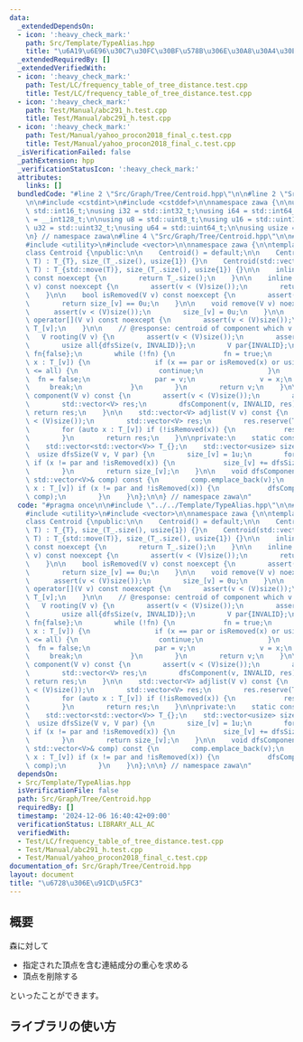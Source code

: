 ```yaml
---
data:
  _extendedDependsOn:
  - icon: ':heavy_check_mark:'
    path: Src/Template/TypeAlias.hpp
    title: "\u6A19\u6E96\u30C7\u30FC\u30BF\u578B\u306E\u30A8\u30A4\u30EA\u30A2\u30B9"
  _extendedRequiredBy: []
  _extendedVerifiedWith:
  - icon: ':heavy_check_mark:'
    path: Test/LC/frequency_table_of_tree_distance.test.cpp
    title: Test/LC/frequency_table_of_tree_distance.test.cpp
  - icon: ':heavy_check_mark:'
    path: Test/Manual/abc291_h.test.cpp
    title: Test/Manual/abc291_h.test.cpp
  - icon: ':heavy_check_mark:'
    path: Test/Manual/yahoo_procon2018_final_c.test.cpp
    title: Test/Manual/yahoo_procon2018_final_c.test.cpp
  _isVerificationFailed: false
  _pathExtension: hpp
  _verificationStatusIcon: ':heavy_check_mark:'
  attributes:
    links: []
  bundledCode: "#line 2 \"Src/Graph/Tree/Centroid.hpp\"\n\n#line 2 \"Src/Template/TypeAlias.hpp\"\
    \n\n#include <cstdint>\n#include <cstddef>\n\nnamespace zawa {\n\nusing i16 =\
    \ std::int16_t;\nusing i32 = std::int32_t;\nusing i64 = std::int64_t;\nusing i128\
    \ = __int128_t;\n\nusing u8 = std::uint8_t;\nusing u16 = std::uint16_t;\nusing\
    \ u32 = std::uint32_t;\nusing u64 = std::uint64_t;\n\nusing usize = std::size_t;\n\
    \n} // namespace zawa\n#line 4 \"Src/Graph/Tree/Centroid.hpp\"\n\n#include <cassert>\n\
    #include <utility>\n#include <vector>\n\nnamespace zawa {\n\ntemplate <class V>\n\
    class Centroid {\npublic:\n\n    Centroid() = default;\n\n    Centroid(const std::vector<std::vector<V>>&\
    \ T) : T_{T}, size_(T_.size(), usize{1}) {}\n    Centroid(std::vector<std::vector<V>>&&\
    \ T) : T_{std::move(T)}, size_(T_.size(), usize{1}) {}\n\n    inline usize size()\
    \ const noexcept {\n        return T_.size();\n    }\n\n    inline usize size(V\
    \ v) const noexcept {\n        assert(v < (V)size());\n        return size_[v];\n\
    \    }\n\n    bool isRemoved(V v) const noexcept {\n        assert(v < (V)size());\n\
    \        return size_[v] == 0u;\n    }\n\n    void remove(V v) noexcept {\n  \
    \      assert(v < (V)size());\n        size_[v] = 0u;\n    }\n\n    const std::vector<V>&\
    \ operator[](V v) const noexcept {\n        assert(v < (V)size());\n        return\
    \ T_[v];\n    }\n\n    // @response: centroid of component which v belongs\n \
    \   V rooting(V v) {\n        assert(v < (V)size());\n        assert(!isRemoved(v));\n\
    \        usize all{dfsSize(v, INVALID)};\n        V par{INVALID};\n        bool\
    \ fn{false};\n        while (!fn) {\n            fn = true;\n            for (V\
    \ x : T_[v]) {\n                if (x == par or isRemoved(x) or usize{2} * size_[x]\
    \ <= all) {\n                    continue;\n                }\n              \
    \  fn = false;\n                par = v;\n                v = x;\n           \
    \     break;\n            }\n        }\n        return v;\n    }\n\n    std::vector<V>\
    \ component(V v) const {\n        assert(v < (V)size());\n        assert(!isRemoved(v));\n\
    \        std::vector<V> res;\n        dfsComponent(v, INVALID, res);\n       \
    \ return res;\n    }\n\n    std::vector<V> adjlist(V v) const {\n        assert(v\
    \ < (V)size());\n        std::vector<V> res;\n        res.reserve(T_[v].size());\n\
    \        for (auto x : T_[v]) if (!isRemoved(x)) {\n            res.emplace_back(x);\n\
    \        }\n        return res;\n    }\n\nprivate:\n    static constexpr V INVALID{static_cast<V>(-1)};\n\
    \    std::vector<std::vector<V>> T_{};\n    std::vector<usize> size_{};\n\n  \
    \  usize dfsSize(V v, V par) {\n        size_[v] = 1u;\n        for (V x : T_[v])\
    \ if (x != par and !isRemoved(x)) {\n            size_[v] += dfsSize(x, v);\n\
    \        }\n        return size_[v];\n    }\n\n    void dfsComponent(V v, V par,\
    \ std::vector<V>& comp) const {\n        comp.emplace_back(v);\n        for (V\
    \ x : T_[v]) if (x != par and !isRemoved(x)) {\n            dfsComponent(x, v,\
    \ comp);\n        }\n    }\n};\n\n} // namespace zawa\n"
  code: "#pragma once\n\n#include \"../../Template/TypeAlias.hpp\"\n\n#include <cassert>\n\
    #include <utility>\n#include <vector>\n\nnamespace zawa {\n\ntemplate <class V>\n\
    class Centroid {\npublic:\n\n    Centroid() = default;\n\n    Centroid(const std::vector<std::vector<V>>&\
    \ T) : T_{T}, size_(T_.size(), usize{1}) {}\n    Centroid(std::vector<std::vector<V>>&&\
    \ T) : T_{std::move(T)}, size_(T_.size(), usize{1}) {}\n\n    inline usize size()\
    \ const noexcept {\n        return T_.size();\n    }\n\n    inline usize size(V\
    \ v) const noexcept {\n        assert(v < (V)size());\n        return size_[v];\n\
    \    }\n\n    bool isRemoved(V v) const noexcept {\n        assert(v < (V)size());\n\
    \        return size_[v] == 0u;\n    }\n\n    void remove(V v) noexcept {\n  \
    \      assert(v < (V)size());\n        size_[v] = 0u;\n    }\n\n    const std::vector<V>&\
    \ operator[](V v) const noexcept {\n        assert(v < (V)size());\n        return\
    \ T_[v];\n    }\n\n    // @response: centroid of component which v belongs\n \
    \   V rooting(V v) {\n        assert(v < (V)size());\n        assert(!isRemoved(v));\n\
    \        usize all{dfsSize(v, INVALID)};\n        V par{INVALID};\n        bool\
    \ fn{false};\n        while (!fn) {\n            fn = true;\n            for (V\
    \ x : T_[v]) {\n                if (x == par or isRemoved(x) or usize{2} * size_[x]\
    \ <= all) {\n                    continue;\n                }\n              \
    \  fn = false;\n                par = v;\n                v = x;\n           \
    \     break;\n            }\n        }\n        return v;\n    }\n\n    std::vector<V>\
    \ component(V v) const {\n        assert(v < (V)size());\n        assert(!isRemoved(v));\n\
    \        std::vector<V> res;\n        dfsComponent(v, INVALID, res);\n       \
    \ return res;\n    }\n\n    std::vector<V> adjlist(V v) const {\n        assert(v\
    \ < (V)size());\n        std::vector<V> res;\n        res.reserve(T_[v].size());\n\
    \        for (auto x : T_[v]) if (!isRemoved(x)) {\n            res.emplace_back(x);\n\
    \        }\n        return res;\n    }\n\nprivate:\n    static constexpr V INVALID{static_cast<V>(-1)};\n\
    \    std::vector<std::vector<V>> T_{};\n    std::vector<usize> size_{};\n\n  \
    \  usize dfsSize(V v, V par) {\n        size_[v] = 1u;\n        for (V x : T_[v])\
    \ if (x != par and !isRemoved(x)) {\n            size_[v] += dfsSize(x, v);\n\
    \        }\n        return size_[v];\n    }\n\n    void dfsComponent(V v, V par,\
    \ std::vector<V>& comp) const {\n        comp.emplace_back(v);\n        for (V\
    \ x : T_[v]) if (x != par and !isRemoved(x)) {\n            dfsComponent(x, v,\
    \ comp);\n        }\n    }\n};\n\n} // namespace zawa\n"
  dependsOn:
  - Src/Template/TypeAlias.hpp
  isVerificationFile: false
  path: Src/Graph/Tree/Centroid.hpp
  requiredBy: []
  timestamp: '2024-12-06 16:40:42+09:00'
  verificationStatus: LIBRARY_ALL_AC
  verifiedWith:
  - Test/LC/frequency_table_of_tree_distance.test.cpp
  - Test/Manual/abc291_h.test.cpp
  - Test/Manual/yahoo_procon2018_final_c.test.cpp
documentation_of: Src/Graph/Tree/Centroid.hpp
layout: document
title: "\u6728\u306E\u91CD\u5FC3"
---
```


## 概要

森に対して

- 指定された頂点を含む連結成分の重心を求める
- 頂点を削除する

といったことができます。

## ライブラリの使い方
